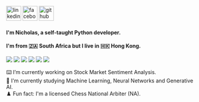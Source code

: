 [<img src='https://cdn.jsdelivr.net/npm/simple-icons@3.0.1/icons/linkedin.svg' alt='linkedin' height='40'>](https://www.linkedin.com/in/nicholas-dykema/)  [<img src='https://cdn.jsdelivr.net/npm/simple-icons@3.0.1/icons/facebook.svg' alt='facebook' height='40'>](https://www.facebook.com/Nico-Dykema) [<img src='https://cdn.jsdelivr.net/npm/simple-icons@3.0.1/icons/github.svg' alt='github' height='40'>](https://github.com/ndkma) 

#### I'm Nicholas, a self-taught Python developer.
#### I'm from 🇿🇦 South Africa but I live in 🇭🇰 Hong Kong.

![](https://img.shields.io/badge/Python-informational?style=flat&logo=python&logoColor=white&color=397dbd)
![](https://img.shields.io/badge/Pandas-informational?style=flat&logo=pandas&logoColor=white&color=397dbd)
![](https://img.shields.io/badge/Plotly-informational?style=flat&logo=plotly&logoColor=white&color=397dbd)
![](https://img.shields.io/badge/Scikit--learn-informational?style=flat&logo=scikitlearn&logoColor=white&color=397dbd)
![](https://img.shields.io/badge/Jupyter&nbsp;Notebooks-informational?style=flat&logo=jupyter&logoColor=white&color=397dbd)
![](https://img.shields.io/badge/Streamlit-informational?style=flat&logo=streamlit&logoColor=white&color=397dbd)

⌨️ I’m currently working on Stock Market Sentiment Analysis.  
📖 I'm currently studying Machine Learning, Neural Networks and Generative AI.  
♟️ Fun fact: I'm a licensed Chess National Arbiter (NA).  

<!-- ![GitHub stats](https://github-readme-stats.vercel.app/api?username=ndkma&show_icons=true&count_private=true)-->

